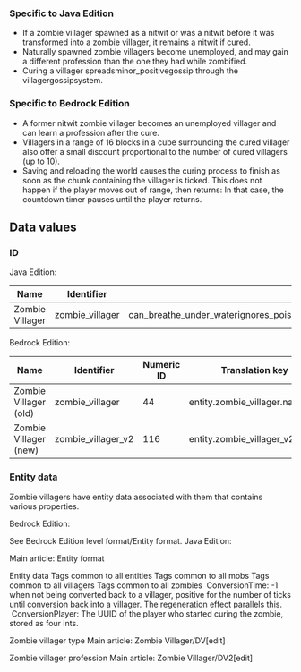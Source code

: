 ### Specific to Java Edition
- If a zombie villager spawned as a nitwit or was a nitwit before it was transformed into a zombie villager, it remains a nitwit if cured.
- Naturally spawned zombie villagers become unemployed, and may gain a different profession than the one they had while zombified.
- Curing a villager spreadsminor_positivegossip through the villagergossipsystem.

### Specific to Bedrock Edition
- A former nitwit zombie villager becomes an unemployed villager and can learn a profession after the cure.
- Villagers in a range of 16 blocks in a cube surrounding the cured villager also offer a small discount proportional to the number of cured villagers (up to 10).
- Saving and reloading the world causes the curing process to finish as soon as the chunk containing the villager is ticked. This does not happen if the player moves out of range, then returns: In that case, the countdown timer pauses until the player returns.

## Data values
### ID
Java Edition:

| Name            | Identifier      | Entity tags                                                                                         | Translation key                  |
|-----------------|-----------------|-----------------------------------------------------------------------------------------------------|----------------------------------|
| Zombie Villager | zombie_villager | can_breathe_under_waterignores_poison_and_regeninverted_healing_and_harmundeadwither_friendszombies | entity.minecraft.zombie_villager |

Bedrock Edition:

| Name                  | Identifier         | Numeric ID | Translation key                |
|-----------------------|--------------------|------------|--------------------------------|
| Zombie Villager (old) | zombie_villager    | 44         | entity.zombie_villager.name    |
| Zombie Villager (new) | zombie_villager_v2 | 116        | entity.zombie_villager_v2.name |

### Entity data
Zombie villagers have entity data associated with them that contains various properties.

Bedrock Edition:

See Bedrock Edition level format/Entity format.
Java Edition:

Main article: Entity format

 Entity data
Tags common to all entities
Tags common to all mobs
Tags common to all villagers
Tags common to all zombies
 ConversionTime: -1 when not being converted back to a villager, positive for the number of ticks until conversion back into a villager. The regeneration effect parallels this.
 ConversionPlayer: The UUID of the player who started curing the zombie, stored as four ints.


Zombie villager type
Main article: Zombie Villager/DV[edit]


Zombie villager profession
Main article: Zombie Villager/DV2[edit]


